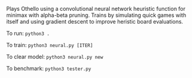 Plays Othello using a convolutional neural network heuristic function for minimax with alpha-beta pruning. Trains by simulating quick games with itself and using gradient descent to improve heristic board evaluations.

To run:
`python3 .`

To train:
`python3 neural.py [ITER]`

To clear model:
`python3 neural.py new`

To benchmark:
`python3 tester.py`
